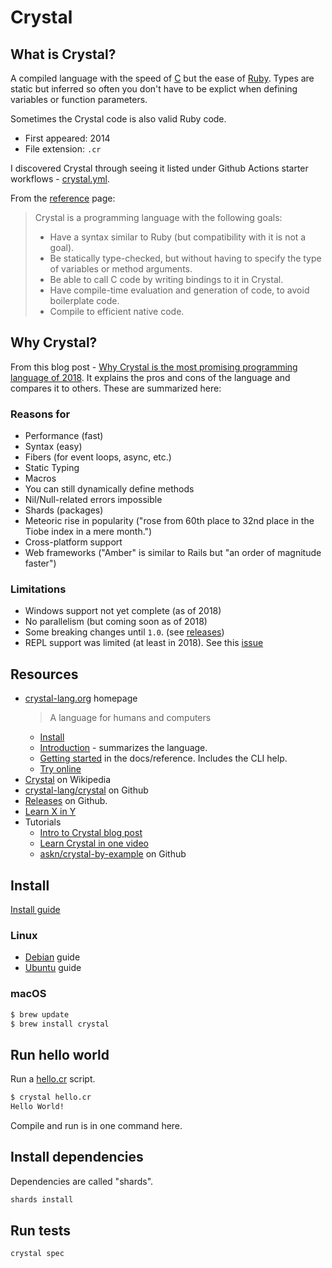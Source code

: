 # Crystal


## What is Crystal?

A compiled language with the speed of [C](../C/) but the ease of [Ruby](../Ruby/). Types are static but inferred so often you don't have to be explict when defining variables or function parameters.

Sometimes the Crystal code is also valid Ruby code.

- First appeared: 2014
- File extension: `.cr`

I discovered Crystal through seeing it listed under Github Actions starter workflows - [crystal.yml](https://github.com/actions/starter-workflows/blob/master/ci/crystal.yml).

From the [reference](https://crystal-lang.org/reference/) page:

> Crystal is a programming language with the following goals:
>
> - Have a syntax similar to Ruby (but compatibility with it is not a goal).
> - Be statically type-checked, but without having to specify the type of variables or method arguments.
> - Be able to call C code by writing bindings to it in Crystal.
> - Have compile-time evaluation and generation of code, to avoid boilerplate code.
> - Compile to efficient native code.


## Why Crystal?

From this blog post - [Why Crystal is the most promising programming language of 2018](https://medium.com/@DuroSoft/why-crystal-is-the-most-promising-programming-language-of-2018-aad669d8344f). It explains the pros and cons of the language and compares it to others. These are summarized here:


### Reasons for

- Performance (fast)
- Syntax (easy)
- Fibers (for event loops, async, etc.)
- Static Typing
- Macros
- You can still dynamically define methods
- Nil/Null-related errors impossible
- Shards (packages)
- Meteoric rise in popularity ("rose from 60th place to 32nd place in the Tiobe index in a mere month.")
- Cross-platform support
- Web frameworks ("Amber" is similar to Rails but "an order of magnitude faster")

### Limitations

- Windows support not yet complete (as of 2018)
- No parallelism (but coming soon as of 2018)
- Some breaking changes until `1.0`. (see [releases](https://github.com/crystal-lang/crystal/releases))
- REPL support was limited (at least in 2018). See this [issue](https://github.com/crystal-lang/crystal/issues/681)

## Resources

- [crystal-lang.org](https://crystal-lang.org/) homepage
    > A language for humans and computers
    - [Install](https://crystal-lang.org/install/)
    - [Introduction](https://crystal-lang.org/reference/) - summarizes the language.
    - [Getting started](https://crystal-lang.org/reference/getting_started/) in the docs/reference. Includes the CLI help.
    - [Try online](https://play.crystal-lang.org/#/cr)
- [Crystal](https://en.wikipedia.org/wiki/Crystal_(programming_language)) on Wikipedia
- [crystal-lang/crystal](https://github.com/crystal-lang/crystal) on Github
- [Releases](https://github.com/crystal-lang/crystal/releases) on Github.
- [Learn X in Y](https://learnxinyminutes.com/docs/crystal/)
- Tutorials
    - [Intro to Crystal blog post](https://rollout.io/blog/an-introduction-to-crystal-fast-as-c-slick-as-ruby/)
    - [Learn Crystal in one video](https://www.youtube.com/watch?v=DxFP-Wjqtsc)
    - [askn/crystal-by-example](https://github.com/askn/crystal-by-example) on Github


## Install

[Install guide](https://crystal-lang.org/install/)

### Linux

- [Debian](https://crystal-lang.org/install/on_debian/) guide
- [Ubuntu](https://crystal-lang.org/install/on_ubuntu/) guide


### macOS

```sh
$ brew update
$ brew install crystal
```


## Run hello world

Run a [hello.cr](hello.cr) script.

```sh
$ crystal hello.cr
Hello World!
```

Compile and run is in one command here.


## Install dependencies

Dependencies are called "shards".

```sh
shards install
```

## Run tests

```sh
crystal spec
```
